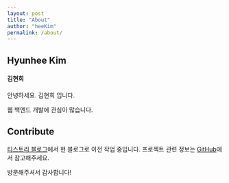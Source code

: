 ```yaml
---
layout: post
title: "About"
author: "heeKim"
permalink: /about/
---
```


## Hyunhee Kim
#### 김현희


안녕하세요. 김현희 입니다.

웹 백엔드 개발에 관심이 많습니다.

## Contribute

[티스토리 블로그](heekim0719.tistory.com)에서 현 블로그로 이전 작업 중입니다.
프로젝트 관련 정보는 [GitHub](https://github.com/hyunhee7)에서 참고해주세요.

방문해주셔서 감사합니다!
